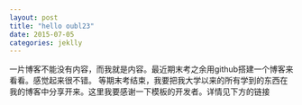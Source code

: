 ```yaml
---
layout: post
title: "hello oubl23"
date: 2015-07-05
categories: jeklly
---
```

一片博客不能没有内容，而我就是内容。最近期末考之余用github搭建一个博客来看看。感觉起来很不错。
等期末考结束，我要把我大学以来的所有学到的东西在我的博客中分享开来。这里我要感谢一下模板的开发者。详情见下方的链接
